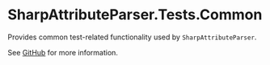 # SharpAttributeParser.Tests.Common

Provides common test-related functionality used by `SharpAttributeParser`.

See [GitHub](https://github.com/SharpAttributeParser/SharpAttributeParser.Tests.Common) for more information.